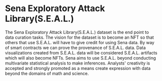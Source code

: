 # Sena Exploratory Attack Library(S.E.A.L.)

The Sena Exploratory Attack Library(S.E.A.L.) dataset is the end point to data curation tasks. The vision for the dataset is to become an NFT so that others that use S.E.A.L. will have to give credit for using Sena data. By way of smart contracts we can prove the provenance of S.E.A.L. data. Data visualizations created from S.E.A.L. data will be considered S.E.A.L. artifacts which will also become NFTs. Sena aims to use S.E.A.L. beyond conducting multivariate statistical analysis to make inferences. Analysts' creativity is accepted and strongly promoted as a means create expression with data beyond the domains of math and science.
